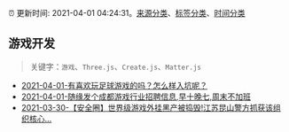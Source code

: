 :alarm_clock: 更新时间: 2021-04-01 04:24:31。[来源分类](../README.md)、[标签分类](../TAGS.md)、[时间分类](../TIMELINE.md)

## 游戏开发


> 关键字：`游戏`、`Three.js`、`Create.js`、`Matter.js`



- [2021-04-01-有喜欢玩足球游戏的吗？怎么样入坑呢？](https://www.v2ex.com/t/767165) 
- [2021-04-01-随缘发个成都游戏行业招聘信息,早十晚七,周末不加班](https://www.v2ex.com/t/767163) 
- [2021-03-30-【安全圈】世界级游戏外挂黑产被捣毁!江苏昆山警方抓获该组织核心...](https://sec.thief.one/article_content?a_id=7bca7d4364ed728926cb352678351972) 